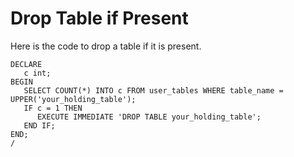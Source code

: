 # Drop Table if Present

Here is the code to drop a table if it is present.  

```
DECLARE
   c int;
BEGIN
   SELECT COUNT(*) INTO c FROM user_tables WHERE table_name = UPPER('your_holding_table');
   IF c = 1 THEN
      EXECUTE IMMEDIATE 'DROP TABLE your_holding_table';
   END IF;
END;
/

```